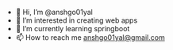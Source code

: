 - 👋 Hi, I’m @anshgo01yal
- 👀 I’m interested in creating web apps
- 🌱 I’m currently learning springboot
- 📫 How to reach me anshgo01yal@gmail.com

<!---
anshgo01yal/anshgo01yal is a ✨ special ✨ repository because its `README.md` (this file) appears on your GitHub profile.
You can click the Preview link to take a look at your changes.
--->
